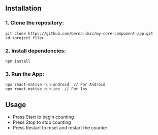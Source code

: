 ## Installation

### 1. Clone the repository:

```batch
git clone https://github.com/berna-ikiz/my-core-component-app.git
cd <project file>
```

### 2. Install dependencies:

```batch
npm install
```

### 3. Run the App:

```batch
npx react-native run-android  // For Android
npx react-native run-ios  // For Ios
```

## Usage

- Press Start to begin counting
- Press Stop to stop counting
- Press Restart to reset and restart the counter
